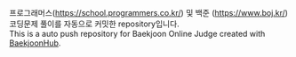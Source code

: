 프로그래머스(https://school.programmers.co.kr/) 및 백준 (https://www.boj.kr/) 코딩문제 풀이를 자동으로 커밋한 repository입니다.<br>
This is a auto push repository for Baekjoon Online Judge created with [BaekjoonHub](https://github.com/BaekjoonHub/BaekjoonHub).
